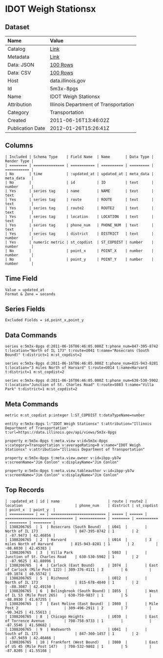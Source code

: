 # IDOT Weigh Stationsx

## Dataset

| Name | Value |
| :--- | :---- |
| Catalog | [Link](https://catalog.data.gov/dataset/idot-weigh-stationsx-b083f) |
| Metadata | [Link](https://data.illinois.gov/api/views/5m3x-8pgs) |
| Data: JSON | [100 Rows](https://data.illinois.gov/api/views/5m3x-8pgs/rows.json?max_rows=100) |
| Data: CSV | [100 Rows](https://data.illinois.gov/api/views/5m3x-8pgs/rows.csv?max_rows=100) |
| Host | data.illinois.gov |
| Id | 5m3x-8pgs |
| Name | IDOT Weigh Stationsx |
| Attribution | Illinois Department of Transportation |
| Category | Transportation |
| Created | 2011-06-16T13:46:02Z |
| Publication Date | 2012-01-26T15:26:41Z |

## Columns

```ls
| Included | Schema Type    | Field Name  | Name       | Data Type | Render Type |
| ======== | ============== | =========== | ========== | ========= | =========== |
| No       | time           | :updated_at | updated_at | meta_data | meta_data   |
| No       |                | id          | ID         | text      | number      |
| Yes      | series tag     | name        | NAME       | text      | text        |
| Yes      | series tag     | route       | ROUTE      | text      | text        |
| Yes      | series tag     | route2      | ROUTE2     | text      | text        |
| Yes      | series tag     | location    | LOCATION   | text      | text        |
| Yes      | series tag     | phone_num   | PHONE_NUM  | text      | text        |
| Yes      | series tag     | district    | DISTRICT   | text      | number      |
| Yes      | numeric metric | st_copdist  | ST_COPDIST | number    | number      |
| No       |                | point_x     | POINT_X    | number    | number      |
| No       |                | point_y     | POINT_Y    | number    | number      |
```

## Time Field

```ls
Value = updated_at
Format & Zone = seconds
```

## Series Fields

```ls
Excluded Fields = id,point_x,point_y
```

## Data Commands

```ls
series e:5m3x-8pgs d:2011-06-16T06:46:05.000Z t:phone_num=847-395-8742 t:location="North of IL 173" t:route=U041 t:name="Rosecrans (South Bound)" t:district=1 m:st_copdist=2

series e:5m3x-8pgs d:2011-06-16T06:46:05.000Z t:phone_num=815-943-8281 t:location="3 miles North of Harvard" t:route=U014 t:name=Harvard t:district=1 m:st_copdist=2

series e:5m3x-8pgs d:2011-06-16T06:46:05.000Z t:phone_num=630-530-5902 t:location="Junction of St. Charles Road" t:route=S083 t:name="Villa Park" t:district=1 m:st_copdist=2
```

## Meta Commands

```ls
metric m:st_copdist p:integer l:ST_COPDIST t:dataTypeName=number

entity e:5m3x-8pgs l:"IDOT Weigh Stationsx" t:attribution="Illinois Department of Transportation" t:url=https://data.illinois.gov/api/views/5m3x-8pgs

property e:5m3x-8pgs t:meta.view v:id=5m3x-8pgs v:category=Transportation v:averageRating=0 v:name="IDOT Weigh Stationsx" v:attribution="Illinois Department of Transportation"

property e:5m3x-8pgs t:meta.view.owner v:id=ibpp-yb7w v:screenName="Jim Conlon" v:displayName="Jim Conlon"

property e:5m3x-8pgs t:meta.view.tableauthor v:id=ibpp-yb7w v:screenName="Jim Conlon" v:displayName="Jim Conlon"
```

## Top Records

```ls
| :updated_at | id | name                      | route | route2 | location                        | phone_num    | district | st_copdist | point_x  | point_y  | 
| =========== | == | ========================= | ===== | ====== | =============================== | ============ | ======== | ========== | ======== | ======== | 
| 1308206765  | 1  | Rosecrans (South Bound)   | U041  |        | North of IL 173                 | 847-395-8742 | 1        | 2          | -87.9473 | 42.46856 | 
| 1308206765  | 2  | Harvard                   | U014  |        | 3 miles North of Harvard        | 815-943-8281 | 1        | 2          | -88.6030 | 42.45383 | 
| 1308206765  | 3  | Villa Park                | S083  |        | Junction of St. Charles Road    | 630-530-5902 | 1        | 2          | -87.9625 | 41.88996 | 
| 1308206765  | 4  | Carlock (East Bound)      | I074  |        | East of Carlock (Mile Post 122) | 309-376-4111 | 3        | 6          | -89.1074 | 40.55742 | 
| 1308206765  | 5  | Richmond                  | U012  |        | North of IL 173                 | 815-678-4840 | 1        | 2          | -88.3087 | 42.49150 | 
| 1308206765  | 6  | Bolingbrook (South Bound) | I055  |        | West of IL 53 (Mile Post 265)   | 630-759-9837 | 1        | 5          | -88.0930 | 41.67255 | 
| 1308206765  | 7  | East Moline (East Bound)  | I080  |        | Mile Post 2                     | 309-496-2911 | 2        | 7          | -90.3425 | 41.55613 | 
| 1308206765  | 8  | Chicago Heights           | U030  |        | East of Torrence Avenue         | 708-758-9733 | 1        |            | -87.5546 | 41.50682 | 
| 1308206765  | 9  | Wadsworth                 | U041  |        | South of IL 173                 | 847-360-1457 | 1        | 2          | -87.9459 | 42.46466 | 
| 1308206765  | 10 | Frankfort (West Bound)    | I080  |        | East of US 45 (Mile Post 147)   | 708-532-9802 | 1        | 5          | -87.8205 | 41.55108 | 
```